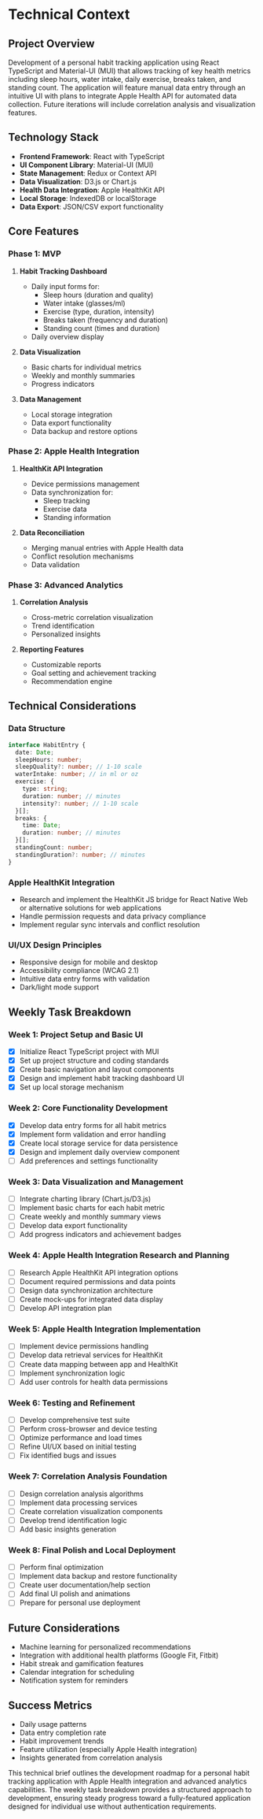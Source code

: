 # Technical Context

## Project Overview
Development of a personal habit tracking application using React TypeScript and Material-UI (MUI) that allows tracking of key health metrics including sleep hours, water intake, daily exercise, breaks taken, and standing count. The application will feature manual data entry through an intuitive UI with plans to integrate Apple Health API for automated data collection. Future iterations will include correlation analysis and visualization features.

## Technology Stack
- **Frontend Framework**: React with TypeScript
- **UI Component Library**: Material-UI (MUI)
- **State Management**: Redux or Context API
- **Data Visualization**: D3.js or Chart.js
- **Health Data Integration**: Apple HealthKit API
- **Local Storage**: IndexedDB or localStorage
- **Data Export**: JSON/CSV export functionality

## Core Features

### Phase 1: MVP
1. **Habit Tracking Dashboard**
   - Daily input forms for:
     - Sleep hours (duration and quality)
     - Water intake (glasses/ml)
     - Exercise (type, duration, intensity)
     - Breaks taken (frequency and duration)
     - Standing count (times and duration)
   - Daily overview display

2. **Data Visualization**
   - Basic charts for individual metrics
   - Weekly and monthly summaries
   - Progress indicators

3. **Data Management**
   - Local storage integration
   - Data export functionality
   - Data backup and restore options

### Phase 2: Apple Health Integration
1. **HealthKit API Integration**
   - Device permissions management
   - Data synchronization for:
     - Sleep tracking
     - Exercise data
     - Standing information

2. **Data Reconciliation**
   - Merging manual entries with Apple Health data
   - Conflict resolution mechanisms
   - Data validation

### Phase 3: Advanced Analytics
1. **Correlation Analysis**
   - Cross-metric correlation visualization
   - Trend identification
   - Personalized insights

2. **Reporting Features**
   - Customizable reports
   - Goal setting and achievement tracking
   - Recommendation engine

## Technical Considerations

### Data Structure
```typescript
interface HabitEntry {
  date: Date;
  sleepHours: number;
  sleepQuality?: number; // 1-10 scale
  waterIntake: number; // in ml or oz
  exercise: {
    type: string;
    duration: number; // minutes
    intensity?: number; // 1-10 scale
  }[];
  breaks: {
    time: Date;
    duration: number; // minutes
  }[];
  standingCount: number;
  standingDuration?: number; // minutes
}
```

### Apple HealthKit Integration
- Research and implement the HealthKit JS bridge for React Native Web or alternative solutions for web applications
- Handle permission requests and data privacy compliance
- Implement regular sync intervals and conflict resolution

### UI/UX Design Principles
- Responsive design for mobile and desktop
- Accessibility compliance (WCAG 2.1)
- Intuitive data entry forms with validation
- Dark/light mode support

## Weekly Task Breakdown

### Week 1: Project Setup and Basic UI
- [x] Initialize React TypeScript project with MUI
- [x] Set up project structure and coding standards
- [x] Create basic navigation and layout components
- [x] Design and implement habit tracking dashboard UI
- [x] Set up local storage mechanism

### Week 2: Core Functionality Development
- [x] Develop data entry forms for all habit metrics
- [x] Implement form validation and error handling
- [x] Create local storage service for data persistence
- [x] Design and implement daily overview component
- [ ] Add preferences and settings functionality

### Week 3: Data Visualization and Management
- [ ] Integrate charting library (Chart.js/D3.js)
- [ ] Implement basic charts for each habit metric
- [ ] Create weekly and monthly summary views
- [ ] Develop data export functionality
- [ ] Add progress indicators and achievement badges

### Week 4: Apple Health Integration Research and Planning
- [ ] Research Apple HealthKit API integration options
- [ ] Document required permissions and data points
- [ ] Design data synchronization architecture
- [ ] Create mock-ups for integrated data display
- [ ] Develop API integration plan

### Week 5: Apple Health Integration Implementation
- [ ] Implement device permissions handling
- [ ] Develop data retrieval services for HealthKit
- [ ] Create data mapping between app and HealthKit
- [ ] Implement synchronization logic
- [ ] Add user controls for health data permissions

### Week 6: Testing and Refinement
- [ ] Develop comprehensive test suite
- [ ] Perform cross-browser and device testing
- [ ] Optimize performance and load times
- [ ] Refine UI/UX based on initial testing
- [ ] Fix identified bugs and issues

### Week 7: Correlation Analysis Foundation
- [ ] Design correlation analysis algorithms
- [ ] Implement data processing services
- [ ] Create correlation visualization components
- [ ] Develop trend identification logic
- [ ] Add basic insights generation

### Week 8: Final Polish and Local Deployment
- [ ] Perform final optimization
- [ ] Implement data backup and restore functionality
- [ ] Create user documentation/help section
- [ ] Add final UI polish and animations
- [ ] Prepare for personal use deployment

## Future Considerations
- Machine learning for personalized recommendations
- Integration with additional health platforms (Google Fit, Fitbit)
- Habit streak and gamification features
- Calendar integration for scheduling
- Notification system for reminders

## Success Metrics
- Daily usage patterns
- Data entry completion rate
- Habit improvement trends
- Feature utilization (especially Apple Health integration)
- Insights generated from correlation analysis

This technical brief outlines the development roadmap for a personal habit tracking application with Apple Health integration and advanced analytics capabilities. The weekly task breakdown provides a structured approach to development, ensuring steady progress toward a fully-featured application designed for individual use without authentication requirements.
